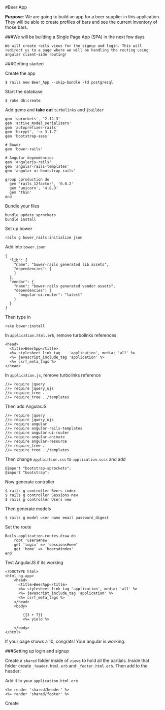 #Beer App

**Purpose**: We are going to build an app for a beer supplier in this application. They will be able to create profiles of bars and see the current inventory of those bars. 

###We will be building a Single Page App (SPA) in the next few days

	We will create rails views for the signup and login. This will redirect us to a page where we will be handling the routing using angular client-side routing!

###Getting started


Create the app

	$ rails new Beer_App --skip-bundle -Td postgresql

Start the database

	$ rake db:create

Add gems and **take out** `turbolinks` and `jbuilder`

	gem 'sprockets', '2.12.3'
	gem 'active_model_serializers'
	gem 'autoprefixer-rails'
	gem 'bcrypt', '~> 3.1.7'
	gem 'bootstrap-sass'
	
	# Bower
	gem 'bower-rails'
	
	# Angular dependencies
	gem 'angularjs-rails'
	gem 'angular-rails-templates'
	gem 'angular-ui-bootstrap-rails'

	group :production do
	  gem 'rails_12factor', '0.0.2'
	  gem 'unicorn', '4.8.3'
	  gem 'thin'
	end

Bundle your files

	bundle update sprockets
	bundle install

Set up bower

	rails g bower_rails:initialize json

Add into `bower.json`

	{
	  "lib": {
	    "name": "bower-rails generated lib assets",
	    "dependencies": {	      
	    }
	  },
	  "vendor": {
	    "name": "bower-rails generated vendor assets",
	    "dependencies": {
	      "angular-ui-router": "latest"
	    }
	  }
	}

Then type in 

	rake bower:install

In `application.html.erb`, remove turbolinks references

	<head>
	  <title>BeerApp</title>
	  <%= stylesheet_link_tag    'application', media: 'all' %>
	  <%= javascript_include_tag 'application' %>
	  <%= csrf_meta_tags %>
	</head>

In `application.js`, remove turbolinks reference

	//= require jquery
	//= require jquery_ujs
	//= require_tree .
	//= require_tree ../templates

Then add AngularJS

	//= require jquery
	//= require jquery_ujs
	//= require angular
	//= require angular-rails-templates
	//= require angular-ui-router
	//= require angular-animate
	//= require angular-resource
	//= require_tree .
	//= require_tree ../templates

Then change `application.css` to `application.scss` and add
	
	@import "bootstrap-sprockets";
	@import "bootstrap";

Now generate controller

	$ rails g controller Beers index
	$ rails g controller Sessions new
	$ rails g controller Users new

Then generate models

	$ rails g model user name email password_digest
		

Set the route

	Rails.application.routes.draw do
		root 'users#new'
		get 'login' => 'sessions#new'
		get 'home' => 'beers#index'
	end

Test AngularJS if its working

	<!DOCTYPE html>
	<html ng-app>
		<head>
		  <title>BeerApp</title>
		  <%= stylesheet_link_tag 'application', media: 'all' %>
		  <%= javascript_include_tag 'application' %>
		  <%= csrf_meta_tags %>
		</head>
		<body>
		
		    {{3 + 7}}
			<%= yield %>
		
		</body>
	</html>

If your page shows a 10, congrats! Your angular is working.

###Setting up login and signup

Create a `shared` folder inside of `views` to hold all the partials. Inside that folder create `_header.html.erb` and `_footer.html.erb`. Then add to the header:

Add it to your `application.html.erb`

	<%= render 'shared/header' %>
	<%= render 'shared/footer' %>

Create 



	